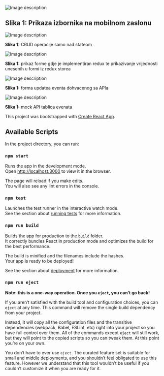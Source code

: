 
![Image description](https://i.imgur.com/k4Zjn1H.png)

## **Slika 1:** Prikaza izbornika na mobilnom zaslonu



![Image description](https://i.imgur.com/8gZRpO2.png)

**Slika 1:** CRUD operacije samo nad stateom



![Image description](https://i.imgur.com/8Q2A2n5.png)

**Slika 1:** prikaz forme gdje je implementiran redux te prikazivanje vrijednosti unesenih u formi iz redux storea



![Image description](https://i.imgur.com/Y8AtCVI.png)

**Slika 1:** forma updatea eventa dohvacenog sa APIa



![Image description](https://i.imgur.com/7ZRkVJS.png)

**Slika 1:** mock API tablica evenata












This project was bootstrapped with [Create React App](https://github.com/facebook/create-react-app).

## Available Scripts

In the project directory, you can run:

### `npm start`

Runs the app in the development mode.<br />
Open [http://localhost:3000](http://localhost:3000) to view it in the browser.

The page will reload if you make edits.<br />
You will also see any lint errors in the console.

### `npm test`

Launches the test runner in the interactive watch mode.<br />
See the section about [running tests](https://facebook.github.io/create-react-app/docs/running-tests) for more information.

### `npm run build`

Builds the app for production to the `build` folder.<br />
It correctly bundles React in production mode and optimizes the build for the best performance.

The build is minified and the filenames include the hashes.<br />
Your app is ready to be deployed!

See the section about [deployment](https://facebook.github.io/create-react-app/docs/deployment) for more information.

### `npm run eject`

**Note: this is a one-way operation. Once you `eject`, you can’t go back!**

If you aren’t satisfied with the build tool and configuration choices, you can `eject` at any time. This command will remove the single build dependency from your project.

Instead, it will copy all the configuration files and the transitive dependencies (webpack, Babel, ESLint, etc) right into your project so you have full control over them. All of the commands except `eject` will still work, but they will point to the copied scripts so you can tweak them. At this point you’re on your own.

You don’t have to ever use `eject`. The curated feature set is suitable for small and middle deployments, and you shouldn’t feel obligated to use this feature. However we understand that this tool wouldn’t be useful if you couldn’t customize it when you are ready for it.
